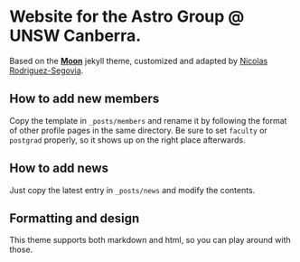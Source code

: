 # Website for the Astro Group @ UNSW Canberra.

Based on the **[Moon](https://taylantatli.github.io/Moon)** jekyll theme, customized and adapted by [Nicolas Rodriguez-Segovia](nrsegovia.github.io).

## How to add new members

Copy the template in `_posts/members` and rename it by following the format of other profile pages in the same directory. Be sure to set `faculty` or `postgrad` properly, so it shows up on the right place afterwards.

## How to add news

Just copy the latest entry in `_posts/news` and modify the contents.

## Formatting and design

This theme supports both markdown and html, so you can play around with those.
